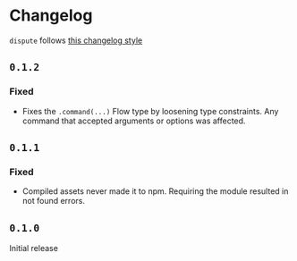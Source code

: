 # Changelog
`dispute` follows [this changelog style](https://keepachangelog.com/)

## `0.1.2`
### Fixed
- Fixes the `.command(...)` Flow type by loosening type constraints. Any command that accepted arguments or options was affected.

## `0.1.1`
### Fixed
- Compiled assets never made it to npm. Requiring the module resulted in not found errors.

## `0.1.0`
Initial release
